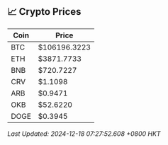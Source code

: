 ## 📈 Crypto Prices

| Coin | Price |
| ---- | ----- |
| BTC | $106196.3223 |
| ETH | $3871.7733 |
| BNB | $720.7227 |
| CRV | $1.1098 |
| ARB | $0.9471 |
| OKB | $52.6220 |
| DOGE | $0.3945 |

_Last Updated: 2024-12-18 07:27:52.608 +0800 HKT_